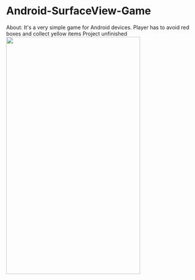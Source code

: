 # Android-SurfaceView-Game
About: It's a very simple game for Android devices. Player has to avoid red boxes and collect yellow items
Project unfinished
<img src = "http://i67.tinypic.com/2uyk5li.png" height = "640" width = "360">

